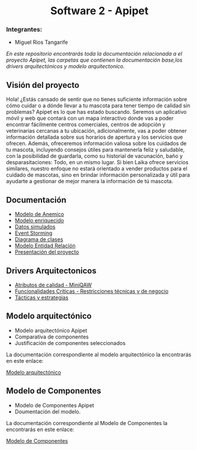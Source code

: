 # <center> Software 2 - Apipet  #

### Integrantes:
- Miguel Rios Tangarife

_En este repositorio encontrarás toda la documentación relacionada a el proyecto Apipet, las carpetas que contienen la documentación base,los drivers arquitectónicos y modelo arquitectonico._

## Visión del proyecto ##
Hola! ¿Estás cansado de sentir que no tienes suficiente información sobre cómo cuidar o a dónde llevar a tu mascota para tener tiempo de calidad sin problemas? Apipet es lo que has estado buscando. Seremos un aplicativo móvil y web que contará con un mapa interactivo donde vas a poder encontrar fácilmente centros comerciales, centros de adopción y veterinarias cercanas a tu ubicación, adicionalmente, vas a poder obtener información detallada sobre sus horarios de apertura y los servicios que ofrecen. Además, ofreceremos información valiosa sobre los cuidados de tu mascota, incluyendo consejos útiles para mantenerla feliz y saludable, con la posibilidad de guardarla, como su historial de vacunación, baño y desparasitaciones: Todo, en un mismo lugar. Si bien Laika ofrece servicios similares, nuestro enfoque no estará orientado a vender productos para el cuidado de mascotas, sino en brindar información personalizada y útil para ayudarte a gestionar de mejor manera la información de tú mascota.

## Documentación ##

- [Modelo de Anemico](https://github.com/MiguelRiosT/S2Apipet/tree/main/Documentaci%C3%B3n/Modelo%20anemico)
- [Modelo enriquecido](https://github.com/MiguelRiosT/S2Apipet/tree/main/Documentaci%C3%B3n/Modelo%20Enriquecido)
- [Datos simulados](https://github.com/MiguelRiosT/S2Apipet/tree/main/Documentaci%C3%B3n/Datos%20Simulados)
- [Event Storming](https://github.com/MiguelRiosT/S2Apipet/tree/main/Documentaci%C3%B3n/EventStorming)
- [Diagrama de clases](https://github.com/MiguelRiosT/S2Apipet/tree/main/Documentaci%C3%B3n/Diagrama%20de%20clases)
- [Modelo Entidad Relación](https://github.com/MiguelRiosT/S2Apipet/tree/main/Documentaci%C3%B3n/Modelo%20Entidad%20Relacion)
- [Presentación del proyecto](https://github.com/MiguelRiosT/S2Apipet/tree/main/Documentaci%C3%B3n/Presentacion)



## Drivers Arquitectonicos ##
- [Atributos de calidad - MiniQAW](https://github.com/MiguelRiosT/S2Apipet/tree/main/Drivers%20Arquitectonicos/Atributos%20de%20calidad)
- [Funcionalidades Criticas - Restricciones técnicas y de negocio](https://github.com/MiguelRiosT/S2Apipet/tree/main/Drivers%20Arquitectonicos/Funcionalidades%20Criticas%20y%20restricciones)
- [Tácticas y estrategias](https://github.com/MiguelRiosT/S2Apipet/tree/main/Drivers%20Arquitectonicos/Tacticas%20y%20estrategias)


## Modelo arquitectónico ##

- Modelo arquitectónico Apipet
- Comparativa de componentes 
- Justificación de componentes seleccionados

La documentación correspondiente al modelo arquitectónico la encontrarás en este enlace:

[Modelo arquitectónico](https://github.com/MiguelRiosT/S2Apipet/tree/main/Modelo%20Arquitectonico)

## Modelo de Componentes ##

- Modelo de Componentes Apipet
- Doumentación del modelo.

La documentación correspondiente al Modelo de Componentes la encontrarás en este enlace:

[Modelo de Componentes](https://github.com/MiguelRiosT/S2Apipet/tree/main/Modelo%20de%20Componentes)



